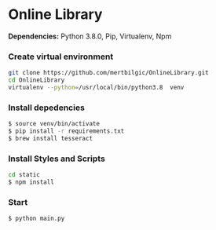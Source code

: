 # Online Library

**Dependencies:** Python 3.8.0, Pip, Virtualenv, Npm

### Create virtual environment 

```sh
git clone https://github.com/mertbilgic/OnlineLibrary.git
cd OnlineLibrary
virtualenv --python=/usr/local/bin/python3.8  venv
```

### Install depedencies

```sh
$ source venv/bin/activate
$ pip install -r requirements.txt
$ brew install tesseract
```

### Install Styles and Scripts

```sh
cd static
$ npm install
```
### Start

```sh
$ python main.py 
```
